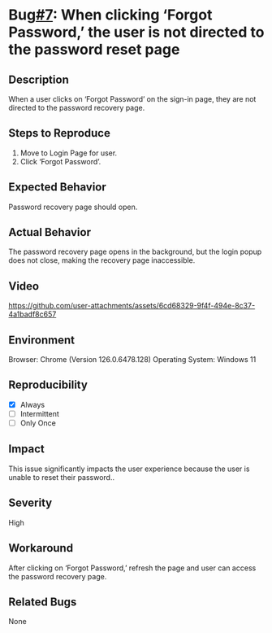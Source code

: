 # Bug[#7](https://github.com/Rishabh-1000/QA-Level-3-Assignment-Task--Rishabh-Dubey/issues/15): When clicking ‘Forgot Password,’ the user is not directed to the password reset page

## **Description**
When a user clicks on ‘Forgot Password’ on the sign-in page, they are not directed to the password recovery page.
## **Steps to Reproduce**
1. Move to Login Page for user.
2. Click ‘Forgot Password’.


## **Expected Behavior**
Password recovery page should open.
## **Actual Behavior**
The password recovery page opens in the background, but the login popup does not close, making the recovery page inaccessible.


## **Video**


https://github.com/user-attachments/assets/6cd68329-9f4f-494e-8c37-4a1badf8c657





## **Environment**
Browser: Chrome (Version 126.0.6478.128)
Operating System: Windows 11

## **Reproducibility**
- [x] Always
- [ ] Intermittent
- [ ] Only Once

## **Impact**
This issue significantly impacts the user experience because the user is unable to reset their password..

## **Severity**
High 

## **Workaround**

After clicking on ‘Forgot Password,’ refresh the page and user can access the password recovery page.
## **Related Bugs**
None